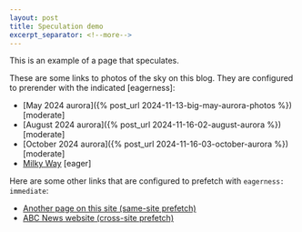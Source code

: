 ```yaml
---
layout: post
title: Speculation demo
excerpt_separator: <!--more-->
---
```


This is an example of a page that speculates.
<!--more-->

These are some links to photos of the sky on this blog. They are configured to prerender with
the indicated [eagerness]:
* [May 2024 aurora]({% post_url 2024-11-13-big-may-aurora-photos %}) [moderate]
* [August 2024 aurora]({% post_url 2024-11-16-02-august-aurora %}) [moderate]
* [October 2024 aurora]({% post_url 2024-11-16-03-october-aurora %}) [moderate]
* <a class="prerender-me" href="{% post_url 2024-11-16-01-milky-way-photo %}">Milky Way</a> [eager]

Here are some other links that are configured to prefetch with `eagerness:
immediate`:
* <a class="prefetch-me" href="{% post_url 2024-05-16-site-in-progress
  %}">Another page on this site (same-site prefetch)</a>
* <a class="prefetch-me" href="https://www.abc.net.au/news">ABC News website
  (cross-site prefetch)</a>

<script type="speculationrules">
    {
        "prerender": [
            {
                "where": { "selector_matches": ".prerender-me" },
                "eagerness": "eager"
            },
            {
                "where": { "href_matches": "/*aurora*" },
                "eagerness": "moderate"
            }
        ],
        "prefetch": [
            {
                "where": { "selector_matches": ".prefetch-me" },
                "eagerness": "immediate"
            }
        ]
    }
</script>
